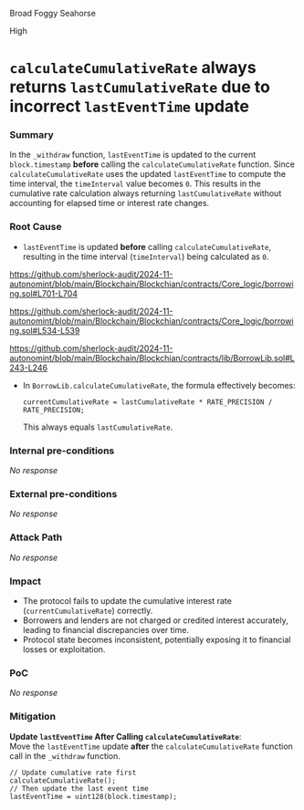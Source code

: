 Broad Foggy Seahorse

High

# `calculateCumulativeRate` always returns `lastCumulativeRate` due to incorrect `lastEventTime` update

### Summary

In the `_withdraw` function, `lastEventTime` is updated to the current `block.timestamp` **before** calling the `calculateCumulativeRate` function. Since `calculateCumulativeRate` uses the updated `lastEventTime` to compute the time interval, the `timeInterval` value becomes `0`. This results in the cumulative rate calculation always returning `lastCumulativeRate` without accounting for elapsed time or interest rate changes.

### Root Cause

- `lastEventTime` is updated **before** calling `calculateCumulativeRate`, resulting in the time interval (`timeInterval`) being calculated as `0`.  

https://github.com/sherlock-audit/2024-11-autonomint/blob/main/Blockchain/Blockchian/contracts/Core_logic/borrowing.sol#L701-L704

https://github.com/sherlock-audit/2024-11-autonomint/blob/main/Blockchain/Blockchian/contracts/Core_logic/borrowing.sol#L534-L539

https://github.com/sherlock-audit/2024-11-autonomint/blob/main/Blockchain/Blockchian/contracts/lib/BorrowLib.sol#L243-L246

- In `BorrowLib.calculateCumulativeRate`, the formula effectively becomes:  
  ```solidity
  currentCumulativeRate = lastCumulativeRate * RATE_PRECISION / RATE_PRECISION;
  ```
  This always equals `lastCumulativeRate`.

### Internal pre-conditions

_No response_

### External pre-conditions

_No response_

### Attack Path

_No response_

### Impact

- The protocol fails to update the cumulative interest rate (`currentCumulativeRate`) correctly.  
- Borrowers and lenders are not charged or credited interest accurately, leading to financial discrepancies over time.  
- Protocol state becomes inconsistent, potentially exposing it to financial losses or exploitation.

### PoC

_No response_

### Mitigation

**Update `lastEventTime` After Calling `calculateCumulativeRate`**:  
   Move the `lastEventTime` update **after** the `calculateCumulativeRate` function call in the `_withdraw` function.

   ```solidity
   // Update cumulative rate first
   calculateCumulativeRate();
   // Then update the last event time
   lastEventTime = uint128(block.timestamp);
   ```